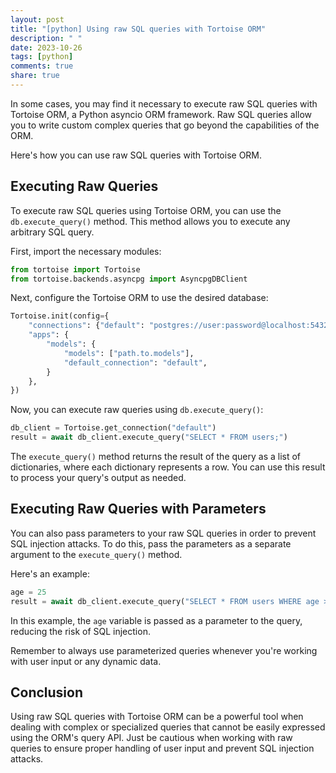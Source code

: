 ```yaml
---
layout: post
title: "[python] Using raw SQL queries with Tortoise ORM"
description: " "
date: 2023-10-26
tags: [python]
comments: true
share: true
---
```


In some cases, you may find it necessary to execute raw SQL queries with Tortoise ORM, a Python asyncio ORM framework. Raw SQL queries allow you to write custom complex queries that go beyond the capabilities of the ORM.

Here's how you can use raw SQL queries with Tortoise ORM.

## Executing Raw Queries
To execute raw SQL queries using Tortoise ORM, you can use the `db.execute_query()` method. This method allows you to execute any arbitrary SQL query.

First, import the necessary modules:
```python
from tortoise import Tortoise
from tortoise.backends.asyncpg import AsyncpgDBClient
```

Next, configure the Tortoise ORM to use the desired database:
```python
Tortoise.init(config={
    "connections": {"default": "postgres://user:password@localhost:5432/db_name"},
    "apps": {
        "models": {
            "models": ["path.to.models"],
            "default_connection": "default",
        }
    },
})
```

Now, you can execute raw queries using `db.execute_query()`:
```python
db_client = Tortoise.get_connection("default")
result = await db_client.execute_query("SELECT * FROM users;")
```

The `execute_query()` method returns the result of the query as a list of dictionaries, where each dictionary represents a row. You can use this result to process your query's output as needed.

## Executing Raw Queries with Parameters
You can also pass parameters to your raw SQL queries in order to prevent SQL injection attacks. To do this, pass the parameters as a separate argument to the `execute_query()` method.

Here's an example:
```python
age = 25
result = await db_client.execute_query("SELECT * FROM users WHERE age > $1;", age)
```

In this example, the `age` variable is passed as a parameter to the query, reducing the risk of SQL injection.

Remember to always use parameterized queries whenever you're working with user input or any dynamic data.

## Conclusion
Using raw SQL queries with Tortoise ORM can be a powerful tool when dealing with complex or specialized queries that cannot be easily expressed using the ORM's query API. Just be cautious when working with raw queries to ensure proper handling of user input and prevent SQL injection attacks.